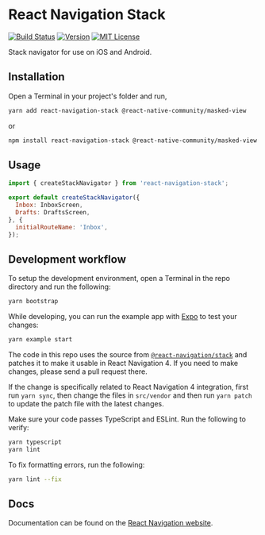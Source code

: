 # React Navigation Stack

[![Build Status][build-badge]][build]
[![Version][version-badge]][package]
[![MIT License][license-badge]][license]

Stack navigator for use on iOS and Android.

## Installation

Open a Terminal in your project's folder and run,

```sh
yarn add react-navigation-stack @react-native-community/masked-view
```

or

```sh
npm install react-navigation-stack @react-native-community/masked-view
```

## Usage

```js
import { createStackNavigator } from 'react-navigation-stack';

export default createStackNavigator({
  Inbox: InboxScreen,
  Drafts: DraftsScreen,
}, {
  initialRouteName: 'Inbox',
});
```

## Development workflow

To setup the development environment, open a Terminal in the repo directory and run the following:

```sh
yarn bootstrap
```

While developing, you can run the example app with [Expo](https://expo.io/) to test your changes:

```sh
yarn example start
```

The code in this repo uses the source from [`@react-navigation/stack`](https://github.com/react-navigation/navigation-ex/tree/master/packages/stack) and patches it to make it usable in React Navigation 4. If you need to make changes, please send a pull request there.

If the change is specifically related to React Navigation 4 integration, first run `yarn sync`, then change the files in `src/vendor` and then run `yarn patch` to update the patch file with the latest changes.

Make sure your code passes TypeScript and ESLint. Run the following to verify:

```sh
yarn typescript
yarn lint
```

To fix formatting errors, run the following:

```sh
yarn lint --fix
```

## Docs

Documentation can be found on the [React Navigation website](https://reactnavigation.org/docs/en/stack-navigator.html).

<!-- badges -->

[build-badge]: https://img.shields.io/circleci/project/github/react-navigation/stack/master.svg?style=flat-square
[build]: https://circleci.com/gh/react-navigation/stack
[version-badge]: https://img.shields.io/npm/v/react-navigation-stack.svg?style=flat-square
[package]: https://www.npmjs.com/package/react-navigation-stack
[license-badge]: https://img.shields.io/npm/l/react-navigation-stack.svg?style=flat-square
[license]: https://opensource.org/licenses/MIT
